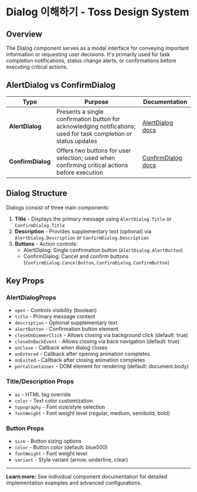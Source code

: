 # Dialog 이해하기 - Toss Design System

## Overview

The Dialog component serves as a modal interface for conveying important information or requesting user decisions. It's primarily used for task completion notifications, status change alerts, or confirmations before executing critical actions.

## AlertDialog vs ConfirmDialog

| Type | Purpose | Documentation |
|------|---------|---|
| **AlertDialog** | Presents a single confirmation button for acknowledging notifications; used for task completion or status updates | [AlertDialog docs](/tds-mobile/components/Dialog/alert-dialog/) |
| **ConfirmDialog** | Offers two buttons for user selection; used when confirming critical actions before execution | [ConfirmDialog docs](/tds-mobile/components/Dialog/confirm-dialog/) |

## Dialog Structure

Dialogs consist of three main components:

1. **Title** - Displays the primary message using `AlertDialog.Title` or `ConfirmDialog.Title`
2. **Description** - Provides supplementary text (optional) via `AlertDialog.Description` or `ConfirmDialog.Description`
3. **Buttons** - Action controls:
   - AlertDialog: Single confirmation button (`AlertDialog.AlertButton`)
   - ConfirmDialog: Cancel and confirm buttons (`ConfirmDialog.CancelButton`, `ConfirmDialog.ConfirmButton`)

## Key Props

### AlertDialogProps
- `open` - Controls visibility (boolean)
- `title` - Primary message content
- `description` - Optional supplementary text
- `alertButton` - Confirmation button element
- `closeOnDimmerClick` - Allows closing via background click (default: true)
- `closeOnBackEvent` - Allows closing via back navigation (default: true)
- `onClose` - Callback when dialog closes
- `onEntered` - Callback after opening animation completes
- `onExited` - Callback after closing animation completes
- `portalContainer` - DOM element for rendering (default: document.body)

### Title/Description Props
- `as` - HTML tag override
- `color` - Text color customization
- `typography` - Font size/style selection
- `fontWeight` - Font weight level (regular, medium, semibold, bold)

### Button Props
- `size` - Button sizing options
- `color` - Button color (default: blue500)
- `fontWeight` - Font weight level
- `variant` - Style variant (arrow, underline, clear)

---

**Learn more:** See individual component documentation for detailed implementation examples and advanced configurations.
